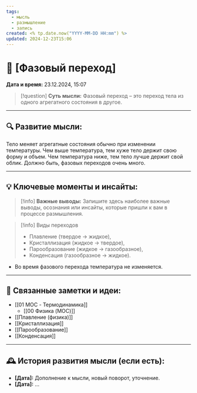 ```yaml
---
tags:
  - мысль
  - размышление
  - запись
created: <% tp.date.now("YYYY-MM-DD HH:mm") %>
updated: 2024-12-23T15:06
---
```


# 💭  [Фазовый переход]

**Дата и время:** 23.12.2024, 15:07

> [!question] **Суть мысли:**
>  Фазовый переход – это переход тела из одного агрегатного состояния в другое.
---

## 🔍 Развитие мысли:

Тело меняет агрегатные состояния обычно при изменении температуры.
Чем выше температура, тем хуже тело держит свою форму и объем.
Чем температура ниже, тем тело лучше держит свой облик.
Должно быть, фазовых переходов очень много.

---

## 💡 Ключевые моменты и инсайты:

> [!info] **Важные выводы:**
> Запишите здесь наиболее важные выводы, осознания или инсайты, которые пришли к вам в процессе размышления.

 > [!info] Виды переходов
 > - Плавление (твердое → жидкое),
 > - Кристаллизация (жидкое → твердое),
 > - Парообразование (жидкое → газообразное),
 > - Конденсация (газообразное → жидкое).

- Во время фазового перехода температура не изменяется.


- - -  
## 🔄 Связанные заметки и идеи:

- [[01 MOC - Термодинамика]]
	- [[00 Физика (MOC)]]
- [[Плавление (физика)]]
- [[Кристаллизация]]
- [[Парообразование]]
- [[Конденсация]]
---

## 🕰️ История развития мысли (если есть):

* **[Дата]:**  Дополнение к мысли, новый поворот, уточнение.
* **[Дата]:**  ...